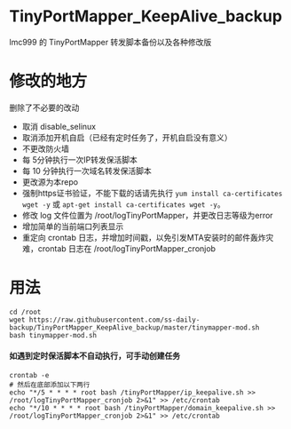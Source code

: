 # TinyPortMapper_KeepAlive_backup
lmc999 的 TinyPortMapper 转发脚本备份以及各种修改版

# 修改的地方
删除了不必要的改动
- 取消 disable_selinux
- 取消添加开机自启（已经有定时任务了，开机自启没有意义）
- 不更改防火墙
- 每 5分钟执行一次IP转发保活脚本
- 每 10 分钟执行一次域名转发保活脚本
- 更改源为本repo
- 强制https证书验证，不能下载的话请先执行 `yum install ca-certificates wget -y` 或 `apt-get install ca-certificates wget -y`。
- 修改 log 文件位置为 /root/logTinyPortMapper，并更改日志等级为error
- 增加简单的当前端口列表显示
- 重定向 crontab 日志，并增加时间戳，以免引发MTA安装时的邮件轰炸灾难，crontab 日志在 /root/logTinyPortMapper_cronjob

# 用法
    cd /root
    wget https://raw.githubusercontent.com/ss-daily-backup/TinyPortMapper_KeepAlive_backup/master/tinymapper-mod.sh
    bash tinymapper-mod.sh

#### 如遇到定时保活脚本不自动执行，可手动创建任务
    crontab -e
    # 然后在底部添加以下两行
    echo "*/5 * * * * root bash /tinyPortMapper/ip_keepalive.sh >> /root/logTinyPortMapper_cronjob 2>&1" >> /etc/crontab
    echo "*/10 * * * * root bash /tinyPortMapper/domain_keepalive.sh >> /root/logTinyPortMapper_cronjob 2>&1" >> /etc/crontab

